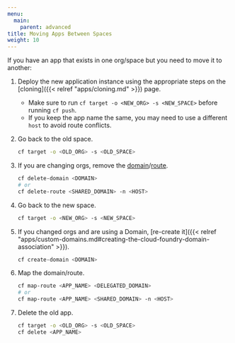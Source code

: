 ```yaml
---
menu:
  main:
    parent: advanced
title: Moving Apps Between Spaces
weight: 10
---
```


If you have an app that exists in one org/space but you need to move it to another:

1. Deploy the new application instance using the appropriate steps on the [cloning]({{< relref "apps/cloning.md" >}}) page.
    * Make sure to run `cf target -o <NEW_ORG> -s <NEW_SPACE>` before running `cf push`.
    * If you keep the app name the same, you may need to use a different `host` to avoid route conflicts.
1. Go back to the old space.

    ```bash
    cf target -o <OLD_ORG> -s <OLD_SPACE>
    ```

1. If you are changing orgs, remove the [domain](https://docs.cloudfoundry.org/devguide/deploy-apps/routes-domains.html#delete-private-domain)/[route](https://docs.cloudfoundry.org/devguide/deploy-apps/routes-domains.html#delete-route).

    ```bash
    cf delete-domain <DOMAIN>
    # or
    cf delete-route <SHARED_DOMAIN> -n <HOST>
    ```

1. Go back to the new space.

    ```bash
    cf target -o <NEW_ORG> -s <NEW_SPACE>
    ```

1. If you changed orgs and are using a Domain, [re-create it]({{< relref "apps/custom-domains.md#creating-the-cloud-foundry-domain-association" >}}).

    ```bash
    cf create-domain <DOMAIN>
    ```

1. Map the domain/route.

    ```bash
    cf map-route <APP_NAME> <DELEGATED_DOMAIN>
    # or
    cf map-route <APP_NAME> <SHARED_DOMAIN> -n <HOST>
    ```

1. Delete the old app.

    ```bash
    cf target -o <OLD_ORG> -s <OLD_SPACE>
    cf delete <APP_NAME>
    ```
